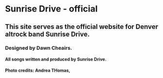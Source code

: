 # Sunrise Drive - official
## This site serves as the official website for Denver altrock band Sunrise Drive.
### Designed by Dawn Cheairs.
#### All songs written and produced by Sunrise Drive. 
#### Photo credits: Andrea THomas, 